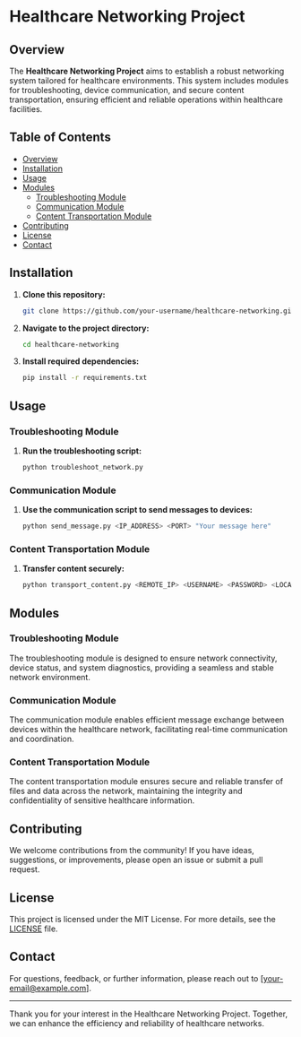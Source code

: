 # Healthcare Networking Project

## Overview
The **Healthcare Networking Project** aims to establish a robust networking system tailored for healthcare environments. This system includes modules for troubleshooting, device communication, and secure content transportation, ensuring efficient and reliable operations within healthcare facilities.

## Table of Contents
- [Overview](#overview)
- [Installation](#installation)
- [Usage](#usage)
- [Modules](#modules)
  - [Troubleshooting Module](#troubleshooting-module)
  - [Communication Module](#communication-module)
  - [Content Transportation Module](#content-transportation-module)
- [Contributing](#contributing)
- [License](#license)
- [Contact](#contact)

## Installation
1. **Clone this repository:**
    ```bash
    git clone https://github.com/your-username/healthcare-networking.git
    ```
2. **Navigate to the project directory:**
    ```bash
    cd healthcare-networking
    ```
3. **Install required dependencies:**
    ```bash
    pip install -r requirements.txt
    ```

## Usage
### Troubleshooting Module
1. **Run the troubleshooting script:**
    ```bash
    python troubleshoot_network.py
    ```

### Communication Module
1. **Use the communication script to send messages to devices:**
    ```bash
    python send_message.py <IP_ADDRESS> <PORT> "Your message here"
    ```

### Content Transportation Module
1. **Transfer content securely:**
    ```bash
    python transport_content.py <REMOTE_IP> <USERNAME> <PASSWORD> <LOCAL_FILE> <REMOTE_PATH>
    ```

## Modules
### Troubleshooting Module
The troubleshooting module is designed to ensure network connectivity, device status, and system diagnostics, providing a seamless and stable network environment.

### Communication Module
The communication module enables efficient message exchange between devices within the healthcare network, facilitating real-time communication and coordination.

### Content Transportation Module
The content transportation module ensures secure and reliable transfer of files and data across the network, maintaining the integrity and confidentiality of sensitive healthcare information.

## Contributing
We welcome contributions from the community! If you have ideas, suggestions, or improvements, please open an issue or submit a pull request.

## License
This project is licensed under the MIT License. For more details, see the [LICENSE](LICENSE) file.

## Contact
For questions, feedback, or further information, please reach out to [your-email@example.com].

---

Thank you for your interest in the Healthcare Networking Project. Together, we can enhance the efficiency and reliability of healthcare networks.
